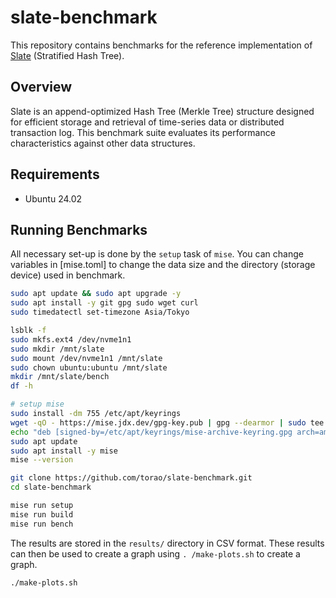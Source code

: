 # slate-benchmark

This repository contains benchmarks for the reference implementation of [Slate](https://github.com/torao/stratified-hash-tree) (Stratified Hash Tree).

## Overview

Slate is an append-optimized Hash Tree (Merkle Tree) structure designed for efficient storage and retrieval of time-series data or distributed transaction log. This benchmark suite evaluates its performance characteristics against other data structures.

## Requirements

- Ubuntu 24.02

## Running Benchmarks

All necessary set-up is done by the `setup` task of `mise`. You can change variables in [mise.toml] to change the data
size and the directory (storage device) used in benchmark.

```bash
sudo apt update && sudo apt upgrade -y
sudo apt install -y git gpg sudo wget curl
sudo timedatectl set-timezone Asia/Tokyo

lsblk -f
sudo mkfs.ext4 /dev/nvme1n1
sudo mkdir /mnt/slate
sudo mount /dev/nvme1n1 /mnt/slate
sudo chown ubuntu:ubuntu /mnt/slate
mkdir /mnt/slate/bench
df -h

# setup mise
sudo install -dm 755 /etc/apt/keyrings
wget -qO - https://mise.jdx.dev/gpg-key.pub | gpg --dearmor | sudo tee /etc/apt/keyrings/mise-archive-keyring.gpg 1> /dev/null
echo "deb [signed-by=/etc/apt/keyrings/mise-archive-keyring.gpg arch=amd64] https://mise.jdx.dev/deb stable main" | sudo tee /etc/apt/sources.list.d/mise.list
sudo apt update
sudo apt install -y mise
mise --version

git clone https://github.com/torao/slate-benchmark.git
cd slate-benchmark

mise run setup
mise run build
mise run bench
```

The results are stored in the `results/` directory in CSV format. These results can then be used to create a graph using
`. /make-plots.sh` to create a graph.

```bash
./make-plots.sh
```
